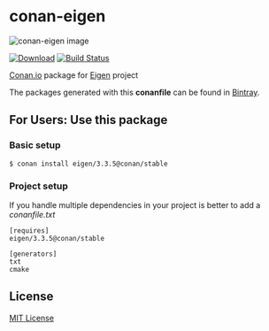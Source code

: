 # conan-eigen

![conan-eigen image](/images/conan-eigen.png)

[![Download](https://api.bintray.com/packages/conan-community/conan/eigen%3Aconan/images/download.svg)](https://bintray.com/conan-community/conan/eigen%3Aconan/_latestVersion)
[![Build Status](https://travis-ci.org/conan-community/conan-eigen.svg?branch=stable%2F3.3.5)](https://travis-ci.org/conan-community/conan-eigen)

[Conan.io](https://conan.io) package for [Eigen](https://bitbucket.org/eigen/eigen) project

The packages generated with this **conanfile** can be found in [Bintray](https://bintray.com/conan-community/conan/eigen%3Aconan).

## For Users: Use this package

### Basic setup

    $ conan install eigen/3.3.5@conan/stable

### Project setup

If you handle multiple dependencies in your project is better to add a *conanfile.txt*

    [requires]
    eigen/3.3.5@conan/stable

    [generators]
    txt
    cmake

## License

[MIT License](LICENSE)
